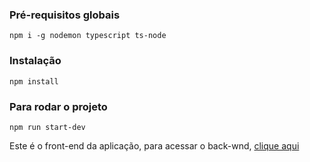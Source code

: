 ### Pré-requisitos globais

`npm i -g nodemon typescript ts-node`

### Instalação

`npm install`

### Para rodar o projeto

`npm run start-dev`


<p>Este é o front-end da aplicação, para acessar o back-wnd, <a href="a">clique aqui</a></p>
